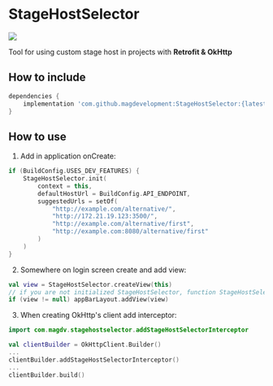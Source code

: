 # StageHostSelector
[![](https://jitpack.io/v/magdevelopment/StageHostSelector.svg)](https://jitpack.io/#magdevelopment/StageHostSelector)

Tool for using custom stage host in projects with **Retrofit & OkHttp**

## How to include
```gradle
dependencies {
    implementation 'com.github.magdevelopment:StageHostSelector:{latest_version}'
}
```

## How to use
1. Add in application onCreate:
```kotlin
if (BuildConfig.USES_DEV_FEATURES) {
    StageHostSelector.init(
        context = this,
        defaultHostUrl = BuildConfig.API_ENDPOINT,
        suggestedUrls = setOf(
            "http://example.com/alternative/",
            "http://172.21.19.123:3500/",
            "http://example.com/alternative/first",
            "http://example.com:8080/alternative/first"
        )
    )
}
```

2. Somewhere on login screen create and add view:
```kotlin
val view = StageHostSelector.createView(this)
// if you are not initialized StageHostSelector, function StageHostSelector.createView(this) return null
if (view != null) appBarLayout.addView(view)
```

3. When creating OkHttp's client add interceptor:
```kotlin
import com.magdv.stagehostselector.addStageHostSelectorInterceptor

val clientBuilder = OkHttpClient.Builder()
...
clientBuilder.addStageHostSelectorInterceptor()
...
clientBuilder.build()
```
